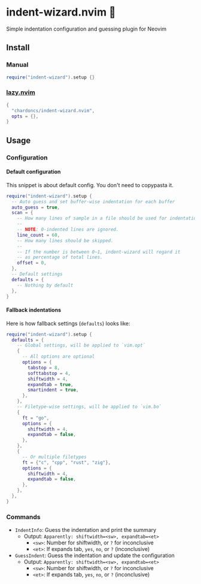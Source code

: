 # indent-wizard.nvim 🧙

Simple indentation configuration and guessing plugin for Neovim

## Install

### Manual

```lua
require("indent-wizard").setup {}
```

### [lazy.nvim](https://github.com/folke/lazy.nvim)

```lua
{
  "chardoncs/indent-wizard.nvim",
  opts = {},
}
```

## Usage

### Configuration

#### Default configuration

This snippet is about default config. You don't need to copypasta it.

```lua
require("indent-wizard").setup {
  -- Auto guess and set buffer-wise indentation for each buffer
  auto_guess = true,
  scan = {
    -- How many lines of sample in a file should be used for indentation guessing.
    --
    -- NOTE: 0-indented lines are ignored.
    line_count = 60,
    -- How many lines should be skipped.
    --
    -- If the number is between 0~1, indent-wizard will regard it
    -- as percentage of total lines.
    offset = 0,
  },
  -- Default settings
  defaults = {
    -- Nothing by default
  },
}
```

#### Fallback indentations

Here is how fallback settings (`defaults`) looks like:

```lua
require("indent-wizard").setup {
  defaults = {
    -- Global settings, will be applied to `vim.opt`
    {
      -- All options are optional
      options = {
        tabstop = 8,
        softtabstop = 4,
        shiftwidth = 4,
        expandtab = true,
        smartindent = true,
      },
    },
    -- Filetype-wise settings, will be applied to `vim.bo`
    {
      ft = "go",
      options = {
        shiftwidth = 4,
        expandtab = false,
      },
    },
    {
      -- Or multiple filetypes
      ft = {"c", "cpp", "rust", "zig"},
      options = {
        shiftwidth = 4,
        expandtab = false,
      },
    },
  },
}
```

### Commands

- `IndentInfo`: Guess the indentation and print the summary
  - Output: `Apparently: shiftwidth=<sw>, expandtab=<et>`
    - `<sw>`: Number for shiftwidth, or `?` for inconclusive
    - `<et>`: If expands tab, `yes`, `no`, or `?` (inconclusive)
- `GuessIndent`: Guess the indentation and update the configuration
  - Output: `Apparently: shiftwidth=<sw>, expandtab=<et>`
    - `<sw>`: Number for shiftwidth, or `?` for inconclusive
    - `<et>`: If expands tab, `yes`, `no`, or `?` (inconclusive)
